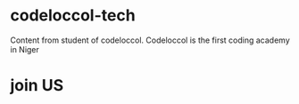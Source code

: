 # codeloccol-tech

Content from student of codeloccol. Codeloccol is the first coding academy in Niger

# join US
